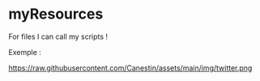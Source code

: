 # myResources

For files I can call my scripts !

Exemple :

https://raw.githubusercontent.com/Canestin/assets/main/img/twitter.png

